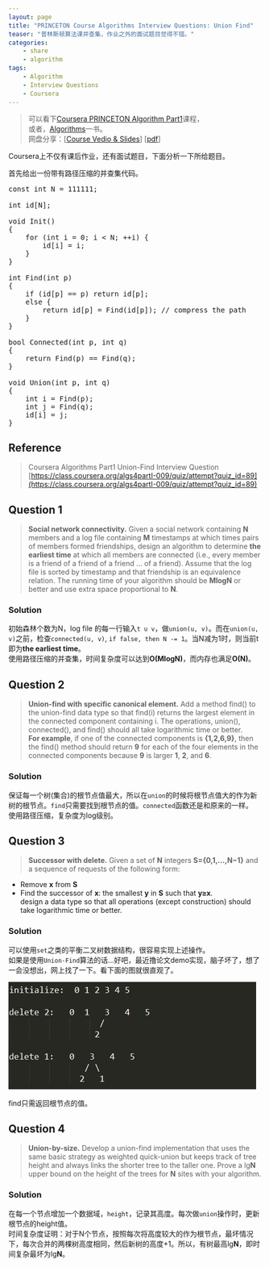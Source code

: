 ```yaml
---
layout: page
title: "PRINCETON Course Algorithms Interview Questions: Union Find"
teaser: "普林斯顿算法课并查集，作业之外的面试题目觉得不错。"
categories:
    - share
    - algorithm
tags:
    - Algorithm
    - Interview Questions
    - Coursera
---
```


> 可以看下[Coursera PRINCETON Algorithm Part1](https://www.coursera.org/course/algs4partI)课程，  
> 或者，[Algorithms](http://www.amazon.com/Algorithms-4th-Edition-Robert-Sedgewick/dp/032157351X)一书。  
> 网盘分享：[[Course Vedio & Slides](http://pan.baidu.com/s/1c0odddA)]  [[pdf](http://pan.baidu.com/s/1jGnkMMU)]

Coursera上不仅有课后作业，还有面试题目，下面分析一下所给题目。   

首先给出一份带有路径压缩的并查集代码。  

<pre class="brush: cpp; highlight: [16] auto-links: true; collapse: true" id = "simpleblock">
const int N = 111111;

int id[N];

void Init()
{
    for (int i = 0; i &lt; N; ++i) {
        id[i] = i;
    }
}

int Find(int p)
{
    if (id[p] == p) return id[p];
    else {
        return id[p] = Find(id[p]); // compress the path
    }
}

bool Connected(int p, int q)
{
    return Find(p) == Find(q);
}

void Union(int p, int q)
{
    int i = Find(p);
    int j = Find(q);
    id[i] = j;
}
</pre>

## Reference
> Coursera Algorithms Part1 Union-Find Interview Question  
> [https://class.coursera.org/algs4partI-009/quiz/attempt?quiz_id=89](https://class.coursera.org/algs4partI-009/quiz/attempt?quiz_id=89)  

## Question 1
> **Social network connectivity.** Given a social network containing **N** members and a log file containing **M** timestamps at which times pairs of members formed friendships, design an algorithm to determine **the earliest time** at which all members are connected (i.e., every member is a friend of a friend of a friend ... of a friend). Assume that the log file is sorted by timestamp and that friendship is an equivalence relation. The running time of your algorithm should be **MlogN** or better and use extra space proportional to **N**.

### Solution
初始森林个数为N，log file 的每一行输入```t u v```，做```union(u, v)```。而在```union(u, v)```之前，检查```connected(u, v)```, ```if false, then N -= 1```。当N减为1时，则当前t即为**the earliest time**。  
使用路径压缩的并查集，时间复杂度可以达到**O(MlogN)**，而内存也满足**O(N)**。

## Question 2
> **Union-find with specific canonical element.** Add a method find() to the union-find data type so that find(i) returns the largest element in the connected component containing i. The operations, union(), connected(), and find() should all take logarithmic time or better.  
> **For example**, if one of the connected components is **{1,2,6,9}**, then the find() method should return **9** for each of the four elements in the connected components because **9** is larger **1**, **2**, and **6**.

### Solution
保证每一个树(集合)的根节点值最大，所以在```union```的时候将根节点值大的作为新树的根节点。```find```只需要找到根节点的值。```connected```函数还是和原来的一样。  
使用路径压缩，复杂度为log级别。

## Question 3
> **Successor with delete.** Given a set of **N** integers **S={0,1,...,N−1}** and a sequence of requests of the following form:  
- Remove **x** from **S**  
- Find the successor of **x**: the smallest **y** in **S** such that **y≥x**.  
design a data type so that all operations (except construction) should take logarithmic time or better.

### Solution
可以使用```set```之类的平衡二叉树数据结构，很容易实现上述操作。  
如果是使用```Union-Find```算法的话...好吧，最近撸论文demo实现，脑子坏了，想了一会没想出，网上找了一下。看下面的图就很直观了。  

![Q3-Illustration](/media/images/20151020_1.png)

find只需返回根节点的值。


## Question 4
> **Union-by-size.** Develop a union-find implementation that uses the same basic strategy as weighted quick-union but keeps track of tree height and always links the shorter tree to the taller one. Prove a lg**N** upper bound on the height of the trees for **N** sites with your algorithm.


### Solution
在每一个节点增加一个数据域，```height```，记录其高度。每次做```union```操作时，更新根节点的height值。  
时间复杂度证明：对于N个节点，按照每次将高度较大的作为根节点，最坏情况下，每次合并的两棵树高度相同，然后新树的高度+1。所以，有树最高lg**N**，即时间复杂最坏为lg**N**。